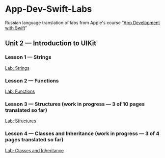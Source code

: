 # App-Dev-Swift-Labs
Russian language translation of labs from Apple's course "[App Development with Swift](https://itunes.apple.com/ru/book/app-development-with-swift/id1219117996)"

## Unit 2 — Introduction to UIKit
### Lesson 1 — Strings
[Lab: Strings](https://github.com/dbystruev/App-Dev-Swift-Labs/raw/master/Lab%20-%20Strings.playground.zip)

### Lesson 2 — Functions
[Lab: Functions](https://github.com/dbystruev/App-Dev-Swift-Labs/raw/master/Lab%20-%20Functions.playground.zip)

### Lesson 3 — Structures (work in progress — 3 of 10 pages translated so far)
[Lab: Structures](https://github.com/dbystruev/App-Dev-Swift-Labs/blob/master/Lab%20-%20Structures.playground.zip)

### Lesson 4 — Classes and Inheritance (work in progress — 3 of 4 pages translated so far)
[Lab: Classes and Inheritance](https://github.com/dbystruev/App-Dev-Swift-Labs/blob/master/Lab%20-%20Classes.playground.zip)
